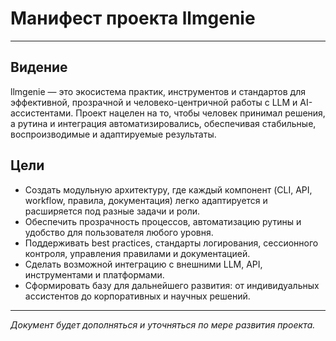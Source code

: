 # Манифест проекта llmgenie

---

## Видение

llmgenie — это экосистема практик, инструментов и стандартов для эффективной, прозрачной и человеко-центричной работы с LLM и AI-ассистентами. Проект нацелен на то, чтобы человек принимал решения, а рутина и интеграция автоматизировались, обеспечивая стабильные, воспроизводимые и адаптируемые результаты.

## Цели
- Создать модульную архитектуру, где каждый компонент (CLI, API, workflow, правила, документация) легко адаптируется и расширяется под разные задачи и роли.
- Обеспечить прозрачность процессов, автоматизацию рутины и удобство для пользователя любого уровня.
- Поддерживать best practices, стандарты логирования, сессионного контроля, управления правилами и документацией.
- Сделать возможной интеграцию с внешними LLM, API, инструментами и платформами.
- Сформировать базу для дальнейшего развития: от индивидуальных ассистентов до корпоративных и научных решений.

---

_Документ будет дополняться и уточняться по мере развития проекта._ 